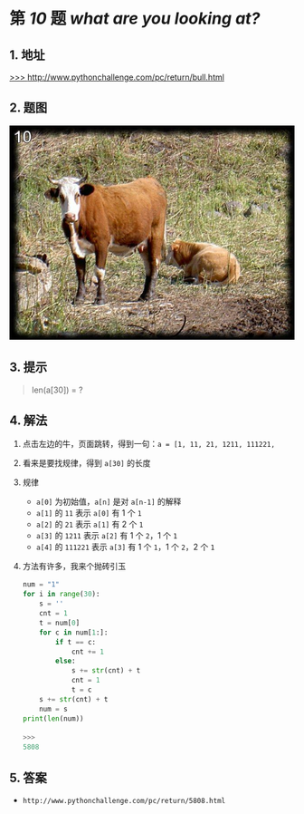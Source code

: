 # 第 *10* 题 *what are you looking at?*

## 1. 地址

<a href="http://www.pythonchallenge.com/pc/return/bull.html" target="_blank">>>> http://www.pythonchallenge.com/pc/return/bull.html</a>

## 2. 题图

![bull](.\imgs\10_bull.jpg)

## 3. 提示

> len(a[30]) = ?

## 4. 解法

1. 点击左边的牛，页面跳转，得到一句：`a = [1, 11, 21, 1211, 111221, `
2. 看来是要找规律，得到 `a[30]` 的长度
3. 规律
    - `a[0]` 为初始值，`a[n]` 是对 `a[n-1]` 的解释
    - `a[1]` 的 `11` 表示 `a[0]` 有 1 个 `1`
    - `a[2]` 的 `21` 表示 `a[1]` 有 2 个 `1`
    - `a[3]` 的 `1211` 表示 `a[2]` 有 1 个 `2`，1 个 `1`
    - `a[4]` 的 `111221` 表示 `a[3]` 有 1 个 `1`，1 个 `2`，2 个 `1`
4. 方法有许多，我来个抛砖引玉

    ```python
    num = "1"
    for i in range(30):
        s = ''
        cnt = 1
        t = num[0]
        for c in num[1:]:
            if t == c:
                cnt += 1
            else:
                s += str(cnt) + t
                cnt = 1
                t = c
        s += str(cnt) + t
        num = s
    print(len(num))
    
    >>>
    5808
    ```

## 5. 答案

- `http://www.pythonchallenge.com/pc/return/5808.html`